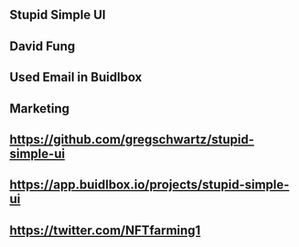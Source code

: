 ## Stupid Simple UI

## David Fung

## Used Email in Buidlbox

## Marketing

## https://github.com/gregschwartz/stupid-simple-ui

## https://app.buidlbox.io/projects/stupid-simple-ui

## https://twitter.com/NFTfarming1
